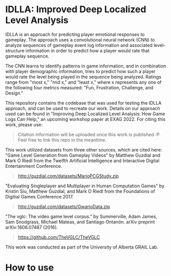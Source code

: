 # IDLLA: Improved Deep Localized Level Analysis
IDLLA is an approach for predicting player emotional responses to gameplay. 
The approach uses a convolutional neural network (CNN) to analyze sequences of gameplay event log information 
and associated level-structure information in order to predict how a player would rate that gameplay sequence.

The CNN learns to identify patterns in game information, and in combination with player demographic information, tries to predict how
such a player would rate the level being played in the sequence being analyzed. Ratings range from "most x," "mid x," and "least x," where
x represents any one of the following four metrics measured: "Fun, Frustration, Challenge, and Design."

This repository contains the codebase that was used for testing the IDLLA approach, and can be used to recreate our work.
Details on our approach used can be found in "Improving Deep Localized Level Analysis: How Game Logs Can Help," an upcoming workshop paper at EXAG 2022.
For citing this work, please use:

> Citation information will be uploaded once this work is published :P. Feel free to link this repo in the meantime.

This work utilized datasets from three other sources, which are cited here:
"Game Level Generation from Gameplay Videos" by Matthew Guzdial and Mark O Riedl from the Twelfth Artificial Intelligence and Interactive Digital Entertainment Conference. 
> http://guzdial.com/datasets/MarioPCGStudy.zip

"Evaluating Singleplayer and Multiplayer in Human Computation Games" by Kristin Siu, Matthew Guzdial, and Mark O Riedl from the Foundations of Digitial Games Conference 2017. 
> http://guzdial.com/datasets/GwarioData.zip

"The vglc: The video game level corpus." by Summerville, Adam James, Sam Snodgrass, Michael Mateas, and Santiago Ontanón. arXiv preprint arXiv:1606.07487 (2016).
> https://github.com/TheVGLC/TheVGLC

This work was conducted as part of the University of Alberta GRAIL Lab.

# How to use

